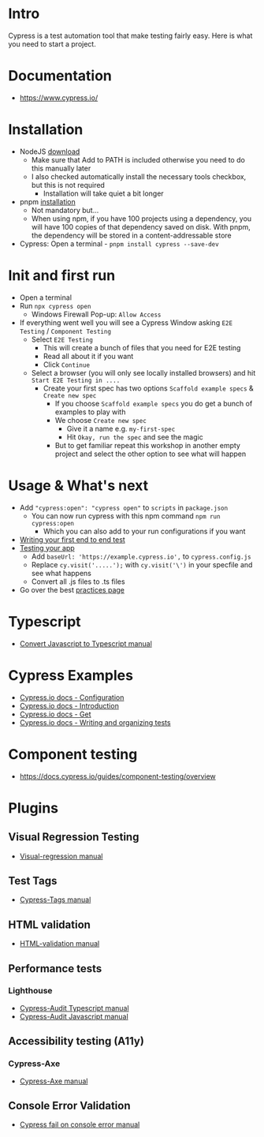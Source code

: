 # Intro

Cypress is a test automation tool that make testing fairly easy. Here is what you need to start a project.

# Documentation

* https://www.cypress.io/

# Installation

* NodeJS [download](https://nodejs.org/en#download)
    * Make sure that Add to PATH is included otherwise you need to do this manually later
    * I also checked automatically install the necessary tools checkbox, but this is not required
        * Installation will take quiet a bit longer
* pnpm [installation](https://pnpm.io/installation)
    * Not mandatory but...
    * When using npm, if you have 100 projects using a dependency, you will have 100 copies of that dependency saved on
      disk. With pnpm, the dependency will be stored in a content-addressable store
* Cypress: Open a terminal - `pnpm install cypress --save-dev`

# Init and first run

* Open a terminal
* Run `npx cypress open`
    * Windows Firewall Pop-up: `Allow Access`
* If everything went well you will see a Cypress Window asking `E2E Testing` / `Component Testing`
    * Select `E2E Testing`
        * This will create a bunch of files that you need for E2E testing
        * Read all about it if you want
        * Click `Continue`
    * Select a browser (you will only see locally installed browsers) and hit `Start E2E Testing in ....`
        * Create your first spec has two options `Scaffold example specs` & `Create new spec`
            * If you choose `Scaffold example specs` you do get a bunch of examples to play with
            * We choose `Create new spec`
                * Give it a name e.g. `my-first-spec`
                * Hit `Okay, run the spec` and see the magic
            * But to get familiar repeat this workshop in another empty project and select the other option to see what
              will happen

# Usage & What's next

* Add `"cypress:open": "cypress open"` to `scripts` in `package.json`
    * You can now run cypress with this npm command `npm run cypress:open`
        * Which you can also add to your run configurations if you want
* [Writing your first end to end test](https://docs.cypress.io/guides/end-to-end-testing/writing-your-first-end-to-end-test)
* [Testing your app](https://docs.cypress.io/guides/end-to-end-testing/testing-your-app)
    * Add `baseUrl: 'https://example.cypress.io',` to `cypress.config.js`
    * Replace `cy.visit('.....');` with `cy.visit('\')` in your specfile and see what happens
    * Convert all .js files to .ts files
* Go over the best [practices page](https://docs.cypress.io/guides/references/best-practices)

# Typescript

* [Convert Javascript to Typescript manual](Cypress_Typescript_empty_framework/Typescript.md)

# Cypress Examples

* [Cypress.io docs - Configuration](https://docs.cypress.io/guides/references/configuration)
* [Cypress.io docs - Introduction](https://docs.cypress.io/guides/core-concepts/introduction-To-Cypress)
* [Cypress.io docs - Get](https://docs.cypress.io/api/commands/get)
* [Cypress.io docs - Writing and organizing tests](https://docs.cypress.io/guides/core-concepts/writing-and-organizing-tests)

# Component testing

* https://docs.cypress.io/guides/component-testing/overview

# Plugins

## Visual Regression Testing

* [Visual-regression manual](Cypress_Typescript_Visual_Regression/Visual-regression.md)

## Test Tags

* [Cypress-Tags manual](Cypress_Typescript_Tags/Tags.md)

## HTML validation

* [HTML-validation manual](Cypress_Typescript_HTML_validation/HTML-validation.md)

## Performance tests

### Lighthouse

* [Cypress-Audit Typescript manual](Cypress_Typescript_Lighthouse/Lighthouse.md)
* [Cypress-Audit Javascript manual](Cypress_Javascript_Lighthouse/Lighthouse.md)

## Accessibility testing (A11y)

### Cypress-Axe

* [Cypress-Axe manual](Cypress_Typescript_Axe/Cypress-Axe.md)

## Console Error Validation

* [Cypress fail on console error manual](Cypress_Typescript_Fail_On_Console_Error/Cypress_Fail_On_Console_Error.md)